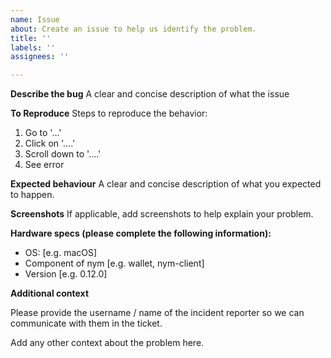 ```yaml
---
name: Issue
about: Create an issue to help us identify the problem.
title: ''
labels: ''
assignees: ''

---
```


**Describe the bug**
A clear and concise description of what the issue

**To Reproduce**
Steps to reproduce the behavior:
1. Go to '...'
2. Click on '....'
3. Scroll down to '....'
4. See error

**Expected behaviour**
A clear and concise description of what you expected to happen.

**Screenshots**
If applicable, add screenshots to help explain your problem.

**Hardware specs (please complete the following information):**
 - OS: [e.g. macOS]
 - Component of nym [e.g. wallet, nym-client]
 - Version [e.g.  0.12.0]


**Additional context**

Please provide the username / name of the incident reporter so we can communicate with them in the ticket.

Add any other context about the problem here.

